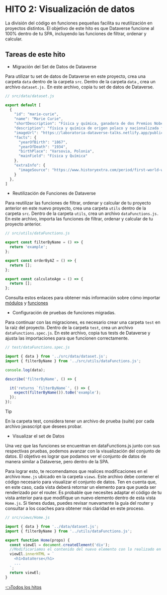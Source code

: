 # **HITO 2:** Visualización de datos

La división del código en funciones pequeñas facilita su
reutilización en proyectos distintos.
El objetivo de este hito es que Dataverse
funcione al 100% dentro de tu SPA,
incluyendo las funciones de filtrar,
ordenar y calcular.

## Tareas de este hito

* Migración del Set de Datos de Dataverse

Para utilizar tu set de datos de Dataverse
en este proyecto, crea una carpeta ```data```
dentro de la carpeta ```src```. Dentro de la
carpeta ```data``` , crea un archivo ```dataset.js.```
En este archivo, copia tu set de datos de Dataverse.

``` js
// src/data/dataset.js

export default [
  {
    "id": "marie-curie",
    "name": "Marie Curie",
    "shortDescription": "Física y química, ganadora de dos Premios Nobel.",
    "description": "física y química de origen polaco y nacionalizada francesa, es una de las figuras más icónicas en la historia de la ciencia. Ganadora de dos premios Nobel (Física en 1903 y Química en 1911), Curie realizó investigaciones fundamentales sobre la radiactividad y el descubrimiento de los elementos radio y polonio. Su dedicación y valentía en la investigación científica, a pesar de los desafíos de la discriminación de género y los riesgos de la radiación, la convierten en un modelo a seguir para científicas de todo el mundo.",
    "imageUrl": "https://laboratoria-dataverse-talks.netlify.app/public/marie-curie.jpg",
    "facts": {
      "yearOfBirth": "1867",
      "yearOfDeath": "1934",
      "birthPlace": "Varsovia, Polonia",
      "mainField": "Física y Química"
    },
    "extraInfo": {
      "imageSource": "https://www.historyextra.com/period/first-world-war/life-of-the-week-marie-curie/"
    }
  },
]
```

* Reutilización de Funciones de Dataverse

Para reutilizar las funciones de filtrar,
ordenar y calcular de tu proyecto anterior
en este nuevo proyecto, crea una carpeta ```utils```
dentro de la carpeta ```src```. Dentro de la carpeta
```utils```, crea un archivo ```dataFunctions.js.``` En
este archivo, importa las funciones de filtrar,
ordenar y calcular de tu proyecto anterior.

```js
// src/utils/dataFunctions.js

export const filterByName = () => {
  return 'example';
};

export const orderByAZ = () => {
  return [];
};

export const calculateAge = () => {
  return [];
};
```

Consulta estos enlaces para obtener más información sobre cómo importar
[módulos](https://developer.mozilla.org/es/docs/Web/JavaScript/Guide/Modules)
y [funciones](https://developer.mozilla.org/es/docs/Web/JavaScript/Reference/Functions)

* Configuración de pruebas de funciones migradas.

Para continuar con las migraciones, es necesario crear una carpeta ```test``` en la
raíz del proyecto. Dentro de la carpeta ```test```, crea un archivo
```dataFunctions.spec.js```. En este archivo, copia tus tests de Dataverse
y ajusta las importaciones para que funcionen correctamente.

``` js
// test/dataFunctions.spec.js

import { data } from '../src/data/dataset.js';
import { filterByName } from '../src/utils/dataFunctions.js';

console.log(data);

describe('filterByName', () => {

  it('returns `filterByName`', () => {
    expect(filterByName()).toBe('example');
  });
});
```

<!-- Este es un tip de Github Pages, https://github.com/orgs/community/discussions/16925 -->
> [!TIP]
> En la carpeta test, considera tener un archivo de prueba (suite) por cada archivo
javascript que desees probar.

* Visualizar el set de Datos

Una vez que las funciones se encuentran en dataFunctions.js junto con sus respectivas pruebas,
podemos avanzar con la visualización del conjunto de datos. El objetivo es lograr que podamos ver
el conjunto de datos de manera similar a Dataverse, pero dentro de la SPA.

Para lograr esto, te recomendamos que realices modificaciones en el archivo ```Home.js```
ubicado en la carpeta ```views```. Este archivo debe contener el código necesario para
visualizar el conjunto de datos. Ten en cuenta que, en este caso, cada vista deberá retornar
un elemento para que pueda ser renderizado por el router. Es probable que necesites adaptar el
código de tu vista anterior para que modifique un nuevo elemento dentro de esta vista ```Home.js```.
Si tienes dudas, puedes revisar nuevamente la guía del router y consultar a los coaches para obtener
más claridad en este proceso.

``` js
// src/views/Home.js

import { data } from '../data/dataset.js';
import { filterByName } from '../utils/dataFunctions.js';

export function Home(props) {
  const viewEl = document.createElement('div');
  //Modificariamos el contenido del nuevo elemento con lo realizado en Dataverse
  viewEl.innerHTML = `
    <h1>DataVerse</h1>
    ...
  `;
  return viewEl;
}
```

[👈Todos los hitos](../README.md#6-hitos)
